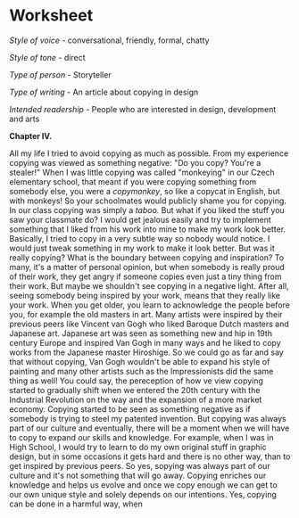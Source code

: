 # Worksheet

*Style of voice* - conversational, friendly, formal, chatty

*Style of tone* - direct

*Type of person* - Storyteller 

*Type of writing* - An article about copying in design 

*Intended readership* - People who are interested in design, development and arts 

**Chapter IV.**

All my life I tried to avoid copying as much as possible. From my experience copying was viewed as something negative: "Do you copy? You're a stealer!"  When I was little copying was called "monkeying" in our Czech elementary school, that meant if you were copying something from somebody else, you were a *copymonkey*, so like a copycat in English, but with monkeys! So your schoolmates would publicly shame you for copying. In our class copying was simply a *taboo*. But what if you liked the stuff you saw your classmate do? I would get jealous easily and try to implement something that I liked from his work into mine to make my work look better. Basically, I tried to copy in a very subtle way so nobody would notice. I would just tweak something in my work to make it look better. But was it really copying? What is the boundary between copying and inspiration? To many, it's a matter of personal opinion, but when somebody is really proud of their work, they get angry if someone copies even just a tiny thing from their work. But maybe we shouldn't see copying in a negative light. After all, seeing somebody being inspired by your work, means that they really like your work. When you get older, you learn to acknowledge the people before you, for example the old masters in art. Many artists were inspired by their previous peers like Vincent van Gogh who liked Baroque Dutch masters and Japanese art. Japanese art was seen as something new and hip in 19th century Europe and inspired Van Gogh in many ways and he liked to copy works from the Japanese master Hiroshige. So we could go as far and say that without copying, Van Gogh wouldn't be able to expand his style of painting and many other artists such as the Impressionists did the same thing as well! You could say, the pereception of how ve view copying started to gradually shift when we entered the 20th century with the Industrial Revolution on the way and the expansion of a more market economy. Copying started to be seen as something negative as if somebody is trying to steel my patented invention. But copying was always part of our culture and eventually, there will be a moment when we will have to copy to expand our skills and knowledge. For example, when I was in High School, I would try to learn to do my own original stuff in graphic design, but in some occasions it gets hard and there is no other way, than to get inspired by previous peers. So yes, sopying was always part of our culture and it's not something that will go away. Copying enriches our knowledge and helps us evolve and once we copy enough we can get to our own unique style and solely depends on our intentions. Yes, copying can be done in a harmful way, when 


